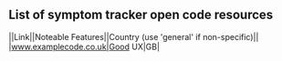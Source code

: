 ## List of symptom tracker open code resources

||Link||Noteable Features||Country (use 'general' if non-specific)||
|www.examplecode.co.uk|Good UX|GB|

